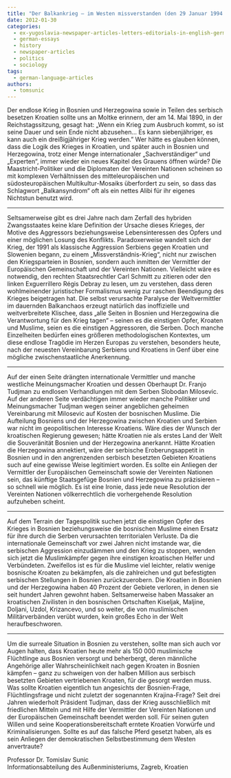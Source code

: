```yaml
---
title: "Der Balkankrieg – im Westen missverstanden (den 29 Januar 1994 ~ Frankfurter Allgemeine Zeitung)"
date: 2012-01-30
categories: 
  - ex-yugoslavia-newspaper-articles-letters-editorials-in-english-german-and-french
  - german-essays
  - history
  - newspaper-articles
  - politics
  - sociology
tags: 
  - german-language-articles
authors: 
  - tomsunic
---
```


Der endlose Krieg in Bosnien und Herzegowina sowie in Teilen des serbisch besetzen Kroatien sollte uns an Moltke erinnern, der am 14. Mai 1890, in der Reichstagssitzung, gesagt hat: „Wenn ein Krieg zum Ausbruch kommt, so ist seine Dauer und sein Ende nicht abzusehen... Es kann siebenjähriger, es kann auch ein dreißigjähriger Krieg werden.” Wer hätte es glauben können, dass die Logik des Krieges in Kroatien, und später auch in Bosnien und Herzegowina, trotz einer Menge internationaler „Sachverständiger“ und „Experten“, immer wieder ein neues Kapitel des Grauens öffnen würde? Die Maastricht-Politiker und die Diplomaten der Vereinten Nationen scheinen so mit komplexen Verhältnissen des mitteleuropäischen und südosteuropäischen Multikultur-Mosaiks überfordert zu sein, so dass das Schlagwort „Balkansyndrom“ oft als ein nettes Alibi für ihr eigenes Nichtstun benutzt wird.

---

Seltsamerweise gibt es drei Jahre nach dam Zerfall des hybriden Zwangsstaates keine klare Definition der Ursache dieses Krieges, der Motive des Aggressors beziehungsweise Lebensinteressen des Opfers und einer möglichen Losung des Konflikts. Paradoxerweise wandelt sich der Krieg, der 1991 als klassische Aggression Serbiens gegen Kroatien und Slowenien begann, zu einem „Missverständnis-Krieg“, nicht nur zwischen den Kriegsparteien in Bosnien, sondern auch inmitten der Vermittler der Europäischen Gemeinschaft und der Vereinten Nationen. Vielleicht wäre es notwendig, den rechten Staatsrechtler Carl Schmitt zu zitieren oder den linken Exguerrillero Régis Debray zu lesen, um zu verstehen, dass deren wohlmeinender juristischer Formalismus wenig zur raschen Beendigung des Krieges beigetragen hat. Die selbst verursachte Paralyse der Weltvermittler im dauernden Balkanchaos erzeugt natürlich das inoffizielle und weitverbreitete Klischee, dass „alle Seiten in Bosnien und Herzegowina die Verantwortung für den Krieg tagen“ – seinen es die einstigen Opfer, Kroaten und Muslime, seien es die einstigen Aggressoren, die Serben. Doch manche Einzelheiten bedürfen eines größeren methodologischen Kontextes, um diese endlose Tragödie im Herzen Europas zu verstehen, besonders heute, nach der neuesten Vereinbarung Serbiens und Kroatiens in Genf über eine mögliche zwischenstaatliche Anerkennung.

---

Auf der einen Seite drängten internationale Vermittler und manche westliche Meinungsmacher Kroatien und dessen Oberhaupt Dr. Franjo Tudjman zu endlosen Verhandlungen mit dem Serben Slobodan Milosevic. Auf der anderen Seite verdächtigen immer wieder manche Politiker und Meinungsmacher Tudjman wegen seiner angeblichen geheimen Vereinbarung mit Milosevic auf Kosten der bosnischen Muslime. Die Aufteilung Bosniens und der Herzegowina zwischen Kroatien und Serbien war nicht im geopolitischen Interesse Kroatiens. Wäre dies der Wunsch der kroatischen Regierung gewesen; hätte Kroatien nie als erstes Land der Welt die Souveränität Bosnien und der Herzegowina anerkannt. Hätte Kroatien die Herzegowina annektiert, wäre der serbische Eroberungsappetit in Bosnien und in den angrenzenden serbisch besetzten Gebieten Kroatiens such auf eine gewisse Weise legitimiert worden. Es sollte ein Anliegen der Vermittler der Europäischen Gemeinschaft sowie der Vereinten Nationen sein, das künftige Staatsgefüge Bosnien und Herzegowina zu präzisieren – so schnell wie möglich. Es ist eine Ironie, dass jede neue Resolution der Vereinten Nationen völkerrechtlich die vorhergehende Resolution aufzuheben scheint.

---

Auf dem Terrain der Tagespolitik suchen jetzt die einstigen Opfer des Krieges in Bosnien beziehungsweise die bosnischen Muslime einen Ersatz für ihre durch die Serben verursachten territorialen Verluste. Da die internationale Gemeinschaft vor zwei Jahren nicht imstande war, die serbischen Aggression einzudämmen und den Krieg zu stoppen, wenden sich jetzt die Muslimkämpfer gegen ihre einstigen kroatischen Helfer und Verbündeten. Zweifellos ist es für die Muslime viel leichter, relativ wenige bosnische Kroaten zu bekämpfen, als die zahlreichen und gut befestigten serbischen Stellungen in Bosnien zurückzuerobern. Die Kroatien in Bosnien und der Herzegowina haben 40 Prozent der Gebiete verloren, in denen sie seit hundert Jahren gewohnt haben. Seltsamerweise haben Massaker an kroatischen Zivilisten in den bosnischen Ortschaften Kiseljak, Maljine, Doljani, Uzdol, Krizancevo, und so weiter, die von muslimischen Militärverbänden verübt wurden, kein großes Echo in der Welt heraufbeschworen.

---

Um die surreale Situation in Bosnien zu verstehen, sollte man sich auch vor Augen halten, dass Kroatien heute mehr als 150 000 muslimische Flüchtlinge aus Bosnien versorgt und beherbergt, deren männliche Angehörige aller Wahrscheinlichkeit nach gegen Kroaten in Bosnien kämpfen – ganz zu schweigen von der halben Million aus serbisch besetzten Gebieten vertriebenen Kroaten, für die gesorgt werden muss. Was sollte Kroatien eigentlich tun angesichts der Bosnien-Frage, Flüchtlingsfrage und nicht zuletzt der sogenannten Krajina-Frage? Seit drei Jahren wiederholt Präsident Tudjman, dass der Krieg ausschließlich mit friedlichen Mitteln und mit Hilfe der Vermittler der Vereinten Nationen und der Europäischen Gemeinschaft beendet werden soll. Für seinen guten Willen und seine Kooperationsbereitschaft erntete Kroatien Vorwürfe und Kriminalisierungen. Sollte es auf das falsche Pferd gesetzt haben, als es sein Anliegen der demokratischen Selbstbestimmung dem Westen anvertraute?

Professor Dr. Tomislav Sunic  
Informationsabteilung des Außenministeriums, Zagreb, Kroatien
